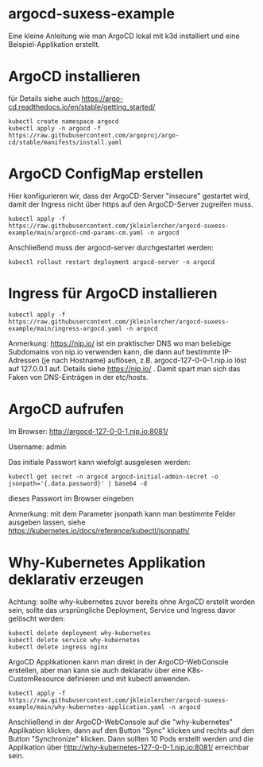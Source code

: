 # argocd-suxess-example

Eine kleine Anleitung wie man ArgoCD lokal mit k3d installiert und eine Beispiel-Applikation erstellt.

# ArgoCD installieren

für Details siehe auch https://argo-cd.readthedocs.io/en/stable/getting_started/

```
kubectl create namespace argocd
kubectl apply -n argocd -f https://raw.githubusercontent.com/argoproj/argo-cd/stable/manifests/install.yaml
```
# ArgoCD ConfigMap erstellen

Hier konfigurieren wir, dass der ArgoCD-Server "insecure" gestartet wird, damit der Ingress nicht über https auf den ArgoCD-Server zugreifen muss.

```
kubectl apply -f https://raw.githubusercontent.com/jkleinlercher/argocd-suxess-example/main/argocd-cmd-params-cm.yaml -n argocd
```
Anschließend muss der argocd-server durchgestartet werden:
```
kubectl rollout restart deployment argocd-server -n argocd
```
# Ingress für ArgoCD installieren
``` 
kubectl apply -f https://raw.githubusercontent.com/jkleinlercher/argocd-suxess-example/main/ingress-argocd.yaml -n argocd
```

Anmerkung:
https://nip.io/  ist ein praktischer DNS wo man beliebige Subdomains von nip.io verwenden kann, die dann auf bestimmte IP-Adressen (je nach Hostname) auflösen, z.B. argocd-127-0-0-1.nip.io löst auf 127.0.0.1 auf. Details siehe https://nip.io/ . Damit spart man sich das Faken von DNS-Einträgen in der etc/hosts.

# ArgoCD aufrufen

Im Browser: http://argocd-127-0-0-1.nip.io:8081/

Username: admin

Das initiale Passwort kann wiefolgt ausgelesen werden: 

```
kubectl get secret -n argocd argocd-initial-admin-secret -o jsonpath='{.data.password}' | base64 -d
```
dieses Passwort im Browser eingeben

Anmerkung: mit dem Parameter jsonpath kann man bestimmte Felder ausgeben lassen, siehe https://kubernetes.io/docs/reference/kubectl/jsonpath/


# Why-Kubernetes Applikation deklarativ erzeugen

Achtung: sollte why-kubernetes zuvor bereits ohne ArgoCD erstellt worden sein, sollte das ursprüngliche Deployment, Service und Ingress davor gelöscht werden:

```
kubectl delete deployment why-kubernetes
kubectl delete service why-kubernetes
kubectl delete ingress nginx
```

ArgoCD Applikationen kann man direkt in der ArgoCD-WebConsole erstellen, aber man kann sie auch deklarativ über eine K8s-CustomResource definieren und mit kubectl anwenden.

```
kubectl apply -f https://raw.githubusercontent.com/jkleinlercher/argocd-suxess-example/main/why-kubernetes-application.yaml -n argocd
```

Anschließend in der ArgoCD-WebConsole auf die "why-kubernetes" Applikation klicken, dann auf den Button "Sync" klicken und rechts auf den Button "Synchronize" klicken.
Dann sollten 10 Pods erstellt werden und die Applikation über http://why-kubernetes-127-0-0-1.nip.io:8081/ erreichbar sein.

